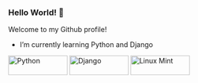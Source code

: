 ### Hello World! 👋
Welcome to my Github profile!
- I’m currently learning Python and Django

<div>
   <img src="https://img.shields.io/badge/Python-3776AB?style=for-the-badge&logo=python&logoColor=white" alt="Python" width="120" height="40"> 
   <img src="https://img.shields.io/badge/Django-092E20?style=for-the-badge&logo=django&logoColor=white" alt="Django" width="120" height="40"> 
   <img src="https://img.shields.io/badge/Linux_Mint-87CF3E?style=for-the-badge&logo=linux-mint&logoColor=white" alt="Linux Mint" width="120" height="40"> 
 </div> 

<!--
**g101x/g101x** is a ✨ _special_ ✨ repository because its `README.md` (this file) appears on your GitHub profile.

Here are some ideas to get you started:

- 🔭 I’m currently working on ...
- 🌱 I’m currently learning ...
- 👯 I’m looking to collaborate on ...
- 🤔 I’m looking for help with ...
- 💬 Ask me about ...
- 📫 How to reach me: ...
- 😄 Pronouns: ...
- ⚡ Fun fact: ...
-->



